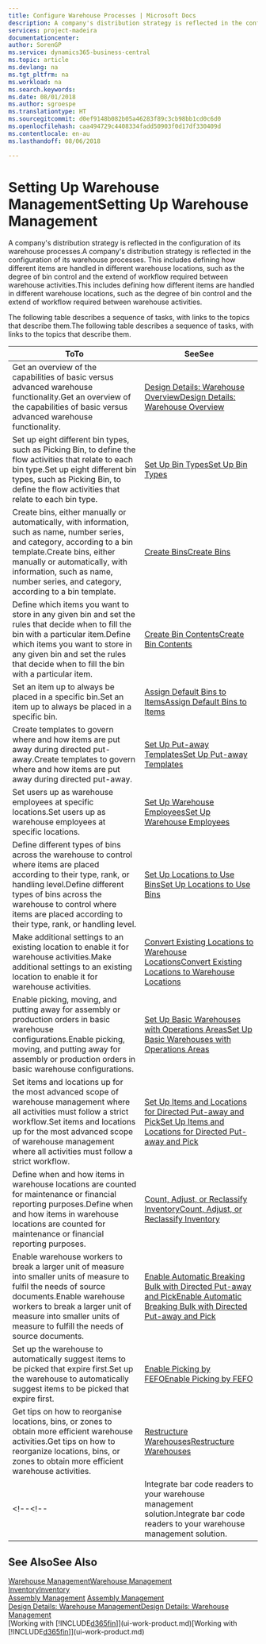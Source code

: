 ```yaml
---
title: Configure Warehouse Processes | Microsoft Docs
description: A company's distribution strategy is reflected in the configuration of its warehouse processes. This includes defining how different items are handled in different warehouse locations, such as the degree of bin control and the extend of workflow required between warehouse activities.
services: project-madeira
documentationcenter: 
author: SorenGP
ms.service: dynamics365-business-central
ms.topic: article
ms.devlang: na
ms.tgt_pltfrm: na
ms.workload: na
ms.search.keywords: 
ms.date: 08/01/2018
ms.author: sgroespe
ms.translationtype: HT
ms.sourcegitcommit: d0ef9148b082b05a46283f89c3cb98bb1cd0c6d0
ms.openlocfilehash: caa494729c4408334fadd50903f0d17df330409d
ms.contentlocale: en-au
ms.lasthandoff: 08/06/2018

---
```

# <a name="setting-up-warehouse-management"></a><span data-ttu-id="9c082-104">Setting Up Warehouse Management</span><span class="sxs-lookup"><span data-stu-id="9c082-104">Setting Up Warehouse Management</span></span>
<span data-ttu-id="9c082-105">A company's distribution strategy is reflected in the configuration of its warehouse processes.</span><span class="sxs-lookup"><span data-stu-id="9c082-105">A company's distribution strategy is reflected in the configuration of its warehouse processes.</span></span> <span data-ttu-id="9c082-106">This includes defining how different items are handled in different warehouse locations, such as the degree of bin control and the extend of workflow required between warehouse activities.</span><span class="sxs-lookup"><span data-stu-id="9c082-106">This includes defining how different items are handled in different warehouse locations, such as the degree of bin control and the extend of workflow required between warehouse activities.</span></span>  

 <span data-ttu-id="9c082-107">The following table describes a sequence of tasks, with links to the topics that describe them.</span><span class="sxs-lookup"><span data-stu-id="9c082-107">The following table describes a sequence of tasks, with links to the topics that describe them.</span></span>   

|<span data-ttu-id="9c082-108">**To**</span><span class="sxs-lookup"><span data-stu-id="9c082-108">**To**</span></span>|<span data-ttu-id="9c082-109">**See**</span><span class="sxs-lookup"><span data-stu-id="9c082-109">**See**</span></span>|  
|------------|-------------|  
|<span data-ttu-id="9c082-110">Get an overview of the capabilities of basic versus advanced warehouse functionality.</span><span class="sxs-lookup"><span data-stu-id="9c082-110">Get an overview of the capabilities of basic versus advanced warehouse functionality.</span></span>|[<span data-ttu-id="9c082-111">Design Details: Warehouse Overview</span><span class="sxs-lookup"><span data-stu-id="9c082-111">Design Details: Warehouse Overview</span></span>](design-details-warehouse-overview.md)|  
|<span data-ttu-id="9c082-112">Set up eight different bin types, such as Picking Bin, to define the flow activities that relate to each bin type.</span><span class="sxs-lookup"><span data-stu-id="9c082-112">Set up eight different bin types, such as Picking Bin, to define the flow activities that relate to each bin type.</span></span>|[<span data-ttu-id="9c082-113">Set Up Bin Types</span><span class="sxs-lookup"><span data-stu-id="9c082-113">Set Up Bin Types</span></span>](warehouse-how-to-set-up-bin-types.md)|  
|<span data-ttu-id="9c082-114">Create bins, either manually or automatically, with information, such as name, number series, and category, according to a bin template.</span><span class="sxs-lookup"><span data-stu-id="9c082-114">Create bins, either manually or automatically, with information, such as name, number series, and category, according to a bin template.</span></span>|[<span data-ttu-id="9c082-115">Create Bins</span><span class="sxs-lookup"><span data-stu-id="9c082-115">Create Bins</span></span>](warehouse-how-to-create-individual-bins.md)|  
|<span data-ttu-id="9c082-116">Define which items you want to store in any given bin and set the rules that decide when to fill the bin with a particular item.</span><span class="sxs-lookup"><span data-stu-id="9c082-116">Define which items you want to store in any given bin and set the rules that decide when to fill the bin with a particular item.</span></span>|[<span data-ttu-id="9c082-117">Create Bin Contents</span><span class="sxs-lookup"><span data-stu-id="9c082-117">Create Bin Contents</span></span>](warehouse-how-to-set-up-bin-contents.md)|  
|<span data-ttu-id="9c082-118">Set an item up to always be placed in a specific bin.</span><span class="sxs-lookup"><span data-stu-id="9c082-118">Set an item up to always be placed in a specific bin.</span></span>|[<span data-ttu-id="9c082-119">Assign Default Bins to Items</span><span class="sxs-lookup"><span data-stu-id="9c082-119">Assign Default Bins to Items</span></span>](warehouse-how-to-assign-default-bins-to-items.md)|
|<span data-ttu-id="9c082-120">Create templates to govern where and how items are put away during directed put-away.</span><span class="sxs-lookup"><span data-stu-id="9c082-120">Create templates to govern where and how items are put away during directed put-away.</span></span>|[<span data-ttu-id="9c082-121">Set Up Put-away Templates</span><span class="sxs-lookup"><span data-stu-id="9c082-121">Set Up Put-away Templates</span></span>](warehouse-how-to-set-up-put-away-templates.md)|
|<span data-ttu-id="9c082-122">Set users up as warehouse employees at specific locations.</span><span class="sxs-lookup"><span data-stu-id="9c082-122">Set users up as warehouse employees at specific locations.</span></span>|[<span data-ttu-id="9c082-123">Set Up Warehouse Employees</span><span class="sxs-lookup"><span data-stu-id="9c082-123">Set Up Warehouse Employees</span></span>](warehouse-how-to-set-up-warehouse-employees.md)|
|<span data-ttu-id="9c082-124">Define different types of bins across the warehouse to control where items are placed according to their type, rank, or handling level.</span><span class="sxs-lookup"><span data-stu-id="9c082-124">Define different types of bins across the warehouse to control where items are placed according to their type, rank, or handling level.</span></span>|[<span data-ttu-id="9c082-125">Set Up Locations to Use Bins</span><span class="sxs-lookup"><span data-stu-id="9c082-125">Set Up Locations to Use Bins</span></span>](warehouse-how-to-set-up-locations-to-use-bins.md)|
|<span data-ttu-id="9c082-126">Make additional settings to an existing location to enable it for warehouse activities.</span><span class="sxs-lookup"><span data-stu-id="9c082-126">Make additional settings to an existing location to enable it for warehouse activities.</span></span>|[<span data-ttu-id="9c082-127">Convert Existing Locations to Warehouse Locations</span><span class="sxs-lookup"><span data-stu-id="9c082-127">Convert Existing Locations to Warehouse Locations</span></span>](warehouse-how-to-convert-existing-locations-to-warehouse-locations.md)|
|<span data-ttu-id="9c082-128">Enable picking, moving, and putting away for assembly or production orders in basic warehouse configurations.</span><span class="sxs-lookup"><span data-stu-id="9c082-128">Enable picking, moving, and putting away for assembly or production orders in basic warehouse configurations.</span></span>|[<span data-ttu-id="9c082-129">Set Up Basic Warehouses with Operations Areas</span><span class="sxs-lookup"><span data-stu-id="9c082-129">Set Up Basic Warehouses with Operations Areas</span></span>](warehouse-how-to-set-up-basic-warehouses-with-operations-areas.md)|  
|<span data-ttu-id="9c082-130">Set items and locations up for the most advanced scope of warehouse management where all activities must follow a strict workflow.</span><span class="sxs-lookup"><span data-stu-id="9c082-130">Set items and locations up for the most advanced scope of warehouse management where all activities must follow a strict workflow.</span></span>|[<span data-ttu-id="9c082-131">Set Up Items and Locations for Directed Put-away and Pick</span><span class="sxs-lookup"><span data-stu-id="9c082-131">Set Up Items and Locations for Directed Put-away and Pick</span></span>](warehouse-how-to-set-up-items-for-directed-put-away-and-pick.md)|  
|<span data-ttu-id="9c082-132">Define when and how items in warehouse locations are counted for maintenance or financial reporting purposes.</span><span class="sxs-lookup"><span data-stu-id="9c082-132">Define when and how items in warehouse locations are counted for maintenance or financial reporting purposes.</span></span>|[<span data-ttu-id="9c082-133">Count, Adjust, or Reclassify Inventory</span><span class="sxs-lookup"><span data-stu-id="9c082-133">Count, Adjust, or Reclassify Inventory</span></span>](inventory-how-count-adjust-reclassify.md)|
|<span data-ttu-id="9c082-134">Enable warehouse workers to break a larger unit of measure into smaller units of measure to fulfil the needs of source documents.</span><span class="sxs-lookup"><span data-stu-id="9c082-134">Enable warehouse workers to break a larger unit of measure into smaller units of measure to fulfill the needs of source documents.</span></span>|[<span data-ttu-id="9c082-135">Enable Automatic Breaking Bulk with Directed Put-away and Pick</span><span class="sxs-lookup"><span data-stu-id="9c082-135">Enable Automatic Breaking Bulk with Directed Put-away and Pick</span></span>](warehouse-enable-automatic-breaking-bulk-with-directed-put-away-and-pick.md)|  
|<span data-ttu-id="9c082-136">Set up the warehouse to automatically suggest items to be picked that expire first.</span><span class="sxs-lookup"><span data-stu-id="9c082-136">Set up the warehouse to automatically suggest items to be picked that expire first.</span></span>|[<span data-ttu-id="9c082-137">Enable Picking by FEFO</span><span class="sxs-lookup"><span data-stu-id="9c082-137">Enable Picking by FEFO</span></span>](warehouse-picking-by-fefo.md)|
|<span data-ttu-id="9c082-138">Get tips on how to reorganise locations, bins, or zones to obtain more efficient warehouse activities.</span><span class="sxs-lookup"><span data-stu-id="9c082-138">Get tips on how to reorganize locations, bins, or zones to obtain more efficient warehouse activities.</span></span>|[<span data-ttu-id="9c082-139">Restructure Warehouses</span><span class="sxs-lookup"><span data-stu-id="9c082-139">Restructure Warehouses</span></span>](warehouse-how-to-restructure-warehouses.md)|
<span data-ttu-id="9c082-140"><!--</span><span class="sxs-lookup"><span data-stu-id="9c082-140"><!--</span></span> |<span data-ttu-id="9c082-141">Integrate bar code readers to your warehouse management solution.</span><span class="sxs-lookup"><span data-stu-id="9c082-141">Integrate bar code readers to your warehouse management solution.</span></span>|[<span data-ttu-id="9c082-142">Use Automated Data Capture Systems (ADCS)</span><span class="sxs-lookup"><span data-stu-id="9c082-142">Use Automated Data Capture Systems (ADCS)</span></span>](warehouse-use-automated-data-capture-systems-adcs.md)| -->  

## <a name="see-also"></a><span data-ttu-id="9c082-143">See Also</span><span class="sxs-lookup"><span data-stu-id="9c082-143">See Also</span></span>  
[<span data-ttu-id="9c082-144">Warehouse Management</span><span class="sxs-lookup"><span data-stu-id="9c082-144">Warehouse Management</span></span>](warehouse-manage-warehouse.md)  
[<span data-ttu-id="9c082-145">Inventory</span><span class="sxs-lookup"><span data-stu-id="9c082-145">Inventory</span></span>](inventory-manage-inventory.md)  
<span data-ttu-id="9c082-146">[Assembly Management](assembly-assemble-items.md)  </span><span class="sxs-lookup"><span data-stu-id="9c082-146">[Assembly Management](assembly-assemble-items.md)  </span></span>  
[<span data-ttu-id="9c082-147">Design Details: Warehouse Management</span><span class="sxs-lookup"><span data-stu-id="9c082-147">Design Details: Warehouse Management</span></span>](design-details-warehouse-management.md)  
<span data-ttu-id="9c082-148">[Working with [!INCLUDE[d365fin](includes/d365fin_md.md)]](ui-work-product.md)</span><span class="sxs-lookup"><span data-stu-id="9c082-148">[Working with [!INCLUDE[d365fin](includes/d365fin_md.md)]](ui-work-product.md)</span></span>

